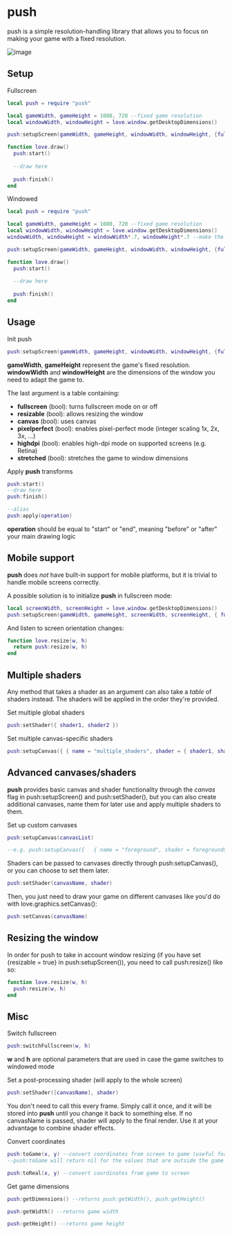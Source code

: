 push
==============

push is a simple resolution-handling library that allows you to focus on making your game with a fixed resolution.

![image](https://media.giphy.com/media/xTb1RycLHeAOPDownu/giphy.gif)

Setup
----------------
Fullscreen
```lua
local push = require "push"

local gameWidth, gameHeight = 1080, 720 --fixed game resolution
local windowWidth, windowHeight = love.window.getDesktopDimensions()

push:setupScreen(gameWidth, gameHeight, windowWidth, windowHeight, {fullscreen = true})

function love.draw()
  push:start()
  
  --draw here
  
  push:finish()
end
```

Windowed
```lua
local push = require "push"

local gameWidth, gameHeight = 1080, 720 --fixed game resolution
local windowWidth, windowHeight = love.window.getDesktopDimensions()
windowWidth, windowHeight = windowWidth*.7, windowHeight*.7 --make the window a bit smaller than the screen itself

push:setupScreen(gameWidth, gameHeight, windowWidth, windowHeight, {fullscreen = false})

function love.draw()
  push:start()
  
  --draw here
  
  push:finish()
end
```

Usage
----------------

Init push
```lua
push:setupScreen(gameWidth, gameHeight, windowWidth, windowHeight, {fullscreen, resizable, canvas, pixelperfect})
```
**gameWidth**, **gameHeight** represent the game's fixed resolution. **windowWidth** and **windowHeight** are the dimensions of the window you need to adapt the game to.

The last argument is a table containing:
- **fullscreen** (bool): turns fullscreen mode on or off
- **resizable** (bool): allows resizing the window
- **canvas** (bool): uses canvas
- **pixelperfect** (bool): enables pixel-perfect mode (integer scaling 1x, 2x, 3x, ...)
- **highdpi** (bool): enables high-dpi mode on supported screens (e.g. Retina)
- **stretched** (bool): stretches the game to window dimensions

Apply **push** transforms
```lua
push:start()
--draw here
push:finish()

--alias
push:apply(operation)
```
**operation** should be equal to "start" or "end", meaning "before" or "after" your main drawing logic

Mobile support
----------------

**push** does *not* have built-in support for mobile platforms, but it is trivial to handle mobile screens correctly.

A possible solution is to initialize **push** in fullscreen mode:
```lua
local screenWidth, screenHeight = love.window.getDesktopDimensions()
push:setupScreen(gameWidth, gameHeight, screenWidth, screenHeight, { fullscreen = true, resizable = false, ... })
```

And listen to screen orientation changes:
```lua
function love.resize(w, h)
  return push:resize(w, h)
end
```

Multiple shaders
----------------

Any method that takes a shader as an argument can also take a *table* of shaders instead. The shaders will be applied in the order they're provided.

Set multiple global shaders
```lua
push:setShader({ shader1, shader2 })
```

Set multiple canvas-specific shaders
```lua
push:setupCanvas({ { name = "multiple_shaders", shader = { shader1, shader2 } } })
```

Advanced canvases/shaders
----------------

**push** provides basic canvas and shader functionality through the *canvas* flag in push:setupScreen() and push:setShader(), but you can also create additional canvases, name them for later use and apply multiple shaders to them.

Set up custom canvases
```lua
push:setupCanvas(canvasList)

--e.g. push:setupCanvas({   { name = "foreground", shader = foregroundShader }, { name = "background" }   })
```

Shaders can be passed to canvases directly through push:setupCanvas(), or you can choose to set them later.
```lua
push:setShader(canvasName, shader)
```

Then, you just need to draw your game on different canvases like you'd do with love.graphics.setCanvas():
```lua
push:setCanvas(canvasName)
```

Resizing the window
----------------

In order for push to take in account window resizing (if you have set {resizable = true} in push:setupScreen()), you need to call push:resize() like so:

```lua
function love.resize(w, h)
  push:resize(w, h)
end
```

Misc
----------------

Switch fullscreen
```lua
push:switchFullscreen(w, h)
```
**w** and **h** are optional parameters that are used in case the game switches to windowed mode

Set a post-processing shader (will apply to the whole screen)
```lua
push:setShader([canvasName], shader)
```
You don't need to call this every frame. Simply call it once, and it will be stored into **push** until you change it back to something else.
If no canvasName is passed, shader will apply to the final render. Use it at your advantage to combine shader effects.

Convert coordinates
```lua
push:toGame(x, y) --convert coordinates from screen to game (useful for mouse position)
--push:toGame will return nil for the values that are outside the game - be sure to check that before using them

push:toReal(x, y) --convert coordinates from game to screen
```

Get game dimensions
```lua
push:getDimensions() --returns push:getWidth(), push:getHeight()

push:getWidth() --returns game width

push:getHeight() --returns game height
```

